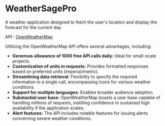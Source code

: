 # WeatherSagePro

A weather application designed to fetch the user's location and display the forecast for the current day.

API : [OpenWeatherMap](https://openweathermap.org/api)

Utilizing the OpenWeatherMap API offers several advantages, including:

- **Generous allowance of 1000 free API calls daily:** Ideal for small-scale projects.
- **Customization of units in requests:** Provides formatted responses based on preferred units (imperial/metric).
- **Streamlining data retrieval:** Flexibility to specify the required information in a single call, encompassing icons for various weather conditions.
- **Support for multiple languages:** Enables broader audience adoption.
- **Substantial user base:** OpenWeatherMap boasts a user base capable of handling millions of requests, instilling confidence in sustained high availability if the application scales.
- **Alert features:** The API includes notable features for issuing alerts concerning severe weather conditions.
